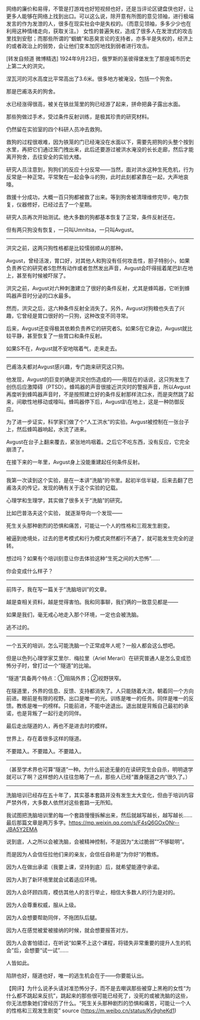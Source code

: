 网络的廉价和易得，不管是打游戏也好短视频也好，还是当评论区键盘侠也好，让更多人能够在网络上找到出口。可以这么说，除开意有所图的意见领袖，进行极端发言的作为发泄的人，很多在现实社会中是失权的。（而意见领袖，多多少少也在利用这种情绪走向，获取关注。）
女性的普遍失权，造成了很多人在发泄式的攻击里找到安慰；而那些所谓的“蝈蝻”和恶臭言论的支持者，亦多半是失权的，经济上的或者政治上的弱势，会让他们变本加厉地找到弱者进行攻击。


[转发自频道 微博精选]
1924年9月23日，俄罗斯的圣彼得堡发生了那座城市历史上第二大的洪灾。

涅瓦河的河水高度比平常高出了3.6米。很多地方被淹没，包括一个狗舍。

那是巴甫洛夫的狗舍。

水已经涨得很高，被关在铁丝笼里的狗已经游了起来，拼命把鼻子露出水面。

那些狗做过手术，受过条件反射训练，是极其珍贵的研究材料。

仍然留在实验室的四个科研人员冲去救狗。

救狗的过程很艰难，因为铁笼的门已经淹没在水面以下，需要先把狗的头整个按到水里，再把它们通过笼门拽出来，此后还要游过被洪水淹没的长长走廊，然后才能离开狗舍，去往安全的实验大楼。

研究人员注意到，狗狗们的反应十分反常——当然，面对洪水这种生死危机，行为反常是一种正常。平常聚在一起会争斗的狗，此时此刻都紧靠在一起，大声地哀嚎。

救援十分成功，大概一百只狗都被救了出来。等到狗舍被清理维修完毕，电力恢复，仪器修好，已经过去了一个星期。

研究人员再次开始测试。绝大多数的狗都基本恢复了正常，条件反射还在。

但有两只狗没有恢复，一只叫Umnitsa，一只叫Avgust。

***

洪灾之前，这两只狗性格都是比较懦弱顺从的那种。

Avgust，曾经活泼，胃口好，对其他人和狗没有任何攻击性，胆子特别小，如果负责养它的研究者S忽然有动作或者忽然发出声音，Avgust会吓得摇着尾巴趴在地上，甚至有时候被吓尿了。

洪灾之前，Avgust对六种刺激建立了很好的条件反射，尤其是蜂鸣器，它听到蜂鸣器声音时分泌的口水最多。

然而，洪灾之后，这六种条件反射全消失了。另外，Avgust对狗粮也失去了兴趣，它曾经是胃口很好的一只狗，这种改变不同寻常。

后来，Avgust还变得极其依赖负责养它的研究者S。如果S在它身边，Avgust就比较平静，甚至恢复了一些胃口和条件反射。

如果S不在，Avgust就不安地喘着气，走来走去。

***

巴甫洛夫都对Avgust感兴趣，专门跑来研究这只狗。

他发现，Avgust的巨变的确是洪灾创伤造成的——用现在的话说，这只狗发生了创伤后应激障碍（PTSD）。蜂鸣器的声音很接近洪灾时的警报声音，所以Avgust再度听到蜂鸣器声音时，不是按照建立好的条件反射那样流口水，而是突然跳了起来，间歇性地移动或嚎叫。蜂鸣器停下后，Avgust趴在地上，这是一种防御反应。

为了进一步证实，科学家们做了个“人工洪水”的实验。Avgust被控制在一张台子上，然后蜂鸣器响起，水流了进来。

Avgust在台子上翻来覆去，紧张地呜咽着。之后它不吃东西，没有反应，它完全崩溃了。

在接下来的一年里，Avgust身上没能重建起任何条件反射。

***

我第一次读到这个实验，是在一本讲“洗脑”的书里。起初半信半疑，后来去翻了巴甫洛夫的传记，发现的确有关于这个实验的记载。

心理学和生理学，其实做了很多关于“洗脑”的研究。

比如巴普洛夫这个实验， 就逐渐导向一个发现——

死生关头那种剧烈的恐惧和痛苦，可能让一个人的性格和三观发生剧变。

被逼到绝境处，过去的思考模式和行为模式突然都行不通了，就可能发生完全的逆转。

想过吗？如果有个培训刻意让你去体验这种“生死之间的大恐怖”……

你会变成什么样子？

***

前阵子，我在写一篇关于“洗脑培训”的文章。

越是查相关资料，越是觉得害怕。我和同事聊，我们俩的一致意见都是——

如果是我们，毫无戒心地走入那个环境，一定也会被洗脑。

逃不过的。

***

一个五天的培训，怎么可能洗脑一个正常成年人呢？一般人都会这么想吧。

但是以色列心理学家艾里尔．梅拉里（Ariel Merari）在研究普通人是怎么变成恐怖分子时，曾打过一个“隧道”的比喻。

“隧道”具备两个特点：①阻隔外界；②视野狭窄。

在隧道里，外界的信息、反馈、支持都消失了。人只能随着大流，朝着同一个方向前进。眼前是有限的视野。出口是唯一的光。训练是唯一的任务。同伴是唯一的反馈。教练是唯一的榜样。只能前进，不能中途退出。退出就是背叛自己最初的承诺，也是背叛了一起行走的同伴。

最后走出隧道的人，再也不是进去时的模样。

世界上，存在着很多这样的隧道。

不要踏入。不要踏入。不要踏入。

***

（甚至学术界也可算“隧道”一种。为什么前途无量的在读研究生会自杀，明明退学就可以了啊？这样想的人往往忽略了一点，那些人已经“置身隧道之内”很久了。）

***

洗脑培训已经存在五十年了，其实基本套路并没有发生太大变化，但由于培训内容严禁外传，大多数人依然对这些套路一无所知。

我试图把洗脑培训里的每一个套路慢慢拆解出来，然后就越写越长，越写越长……最后那篇文章是两万多字。https://mp.weixin.qq.com/s/F4sQ6GOxONr--JBA5Y2EMA

说到底，人之所以会被洗脑，会被精神控制，不是因为“太过脆弱”“不够聪明”。

而是因为人会信任拉他们来的亲友，会信任自称是“为你好”的教练。

因为人在做出承诺（我要上课，坚持到底）后，就希望能遵守承诺。

因为人到了新环境里就会试着适应环境。

因为人会环顾四周，模仿其他人的言行举止，相信大多数人的行为是对的。

因为人会尊重权威，服从上级。

因为人会想要帮助同伴，不拖团队后腿。

因为人在感觉被爱被接纳的时候，就会想要报答对方。

因为人会害怕错过，在听说“如果不上这个课程，将错失非常重要的提升人生的机会”后，会想要“试一试”……

人皆如此。

陷阱也好，隧道也好，唯一的逃生机会在于——你要能认出。

【网评】为什么说矛头请对准恐怖分子，而不是去嘲讽那些被穿上黑袍的女性“为什么都不跳起来反抗”，跳起来的那些很可能已经死了，没死的或被洗脑的这些，你无法想象她们曾经历了什么。“死生关头那种剧烈的恐惧和痛苦，可能让一个人的性格和三观发生剧变” source (https://m.weibo.cn/status/Ky9gheKd1)
